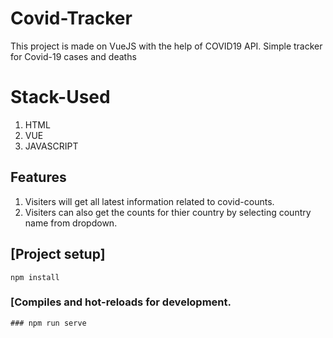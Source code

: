 # Covid-Tracker
This project is made on VueJS with the help of COVID19 API.
Simple tracker for Covid-19 cases and deaths

# Stack-Used
1. HTML
2. VUE
3. JAVASCRIPT


## Features
1. Visiters will get all latest information related to covid-counts.
2. Visiters can also get the counts for thier country by selecting country name from dropdown.


## [Project setup]
```
npm install
```

### [Compiles and hot-reloads for development.
```
### npm run serve
```
